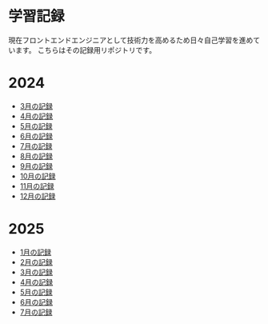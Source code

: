 # 学習記録

現在フロントエンドエンジニアとして技術力を高めるため日々自己学習を進めています。
こちらはその記録用リポジトリです。

# 2024
  -  [3月の記録](2024/03.md)
  -  [4月の記録](2024/04.md)
  -  [5月の記録](2024/05.md)
  -  [6月の記録](2024/06.md)
  -  [7月の記録](2024/07.md)
  -  [8月の記録](2024/08.md)
  -  [9月の記録](2024/09.md)
  -  [10月の記録](2024/10.md)
  -  [11月の記録](2024/11.md)
  -  [12月の記録](2024/12.md)

# 2025
  -  [1月の記録](2025/01.md)
  -  [2月の記録](2025/02.md)
  -  [3月の記録](2025/03.md)
  -  [4月の記録](2025/04.md)
  -  [5月の記録](2025/05.md)
  -  [6月の記録](2025/06.md)
  -  [7月の記録](2025/07.md)
